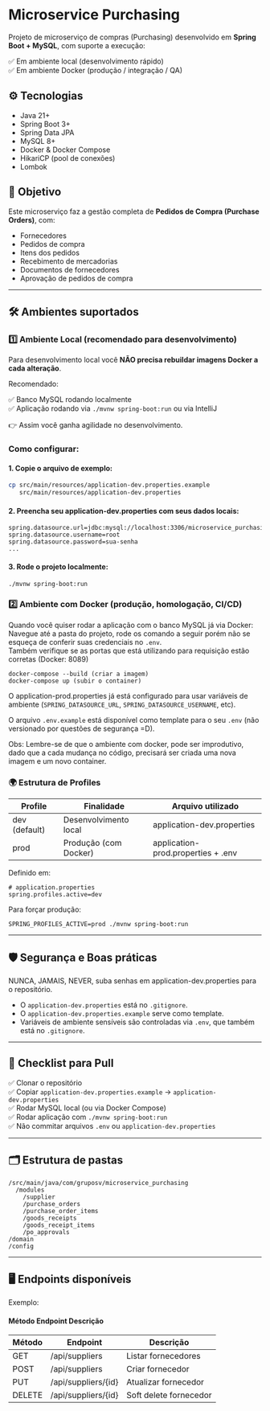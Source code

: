 # Microservice Purchasing

Projeto de microserviço de compras (Purchasing) desenvolvido em **Spring Boot + MySQL**, com suporte a execução:

✅ Em ambiente local (desenvolvimento rápido)  
✅ Em ambiente Docker (produção / integração / QA)  

## ⚙️ Tecnologias

- Java 21+
- Spring Boot 3+
- Spring Data JPA
- MySQL 8+
- Docker & Docker Compose
- HikariCP (pool de conexões)
- Lombok

## 🚀 Objetivo

Este microserviço faz a gestão completa de **Pedidos de Compra (Purchase Orders)**, com:

- Fornecedores
- Pedidos de compra
- Itens dos pedidos
- Recebimento de mercadorias
- Documentos de fornecedores
- Aprovação de pedidos de compra

---

## 🛠️ Ambientes suportados

### 1️⃣ Ambiente Local (recomendado para desenvolvimento)

Para desenvolvimento local você **NÃO precisa rebuildar imagens Docker a cada alteração**.

Recomendado:

✅ Banco MySQL rodando localmente  
✅ Aplicação rodando via `./mvnw spring-boot:run` ou via IntelliJ

👉 Assim você ganha agilidade no desenvolvimento.

### Como configurar:

#### 1. Copie o arquivo de exemplo:

```bash
cp src/main/resources/application-dev.properties.example 
   src/main/resources/application-dev.properties
```

#### 2. Preencha seu application-dev.properties com seus dados locais:

````
spring.datasource.url=jdbc:mysql://localhost:3306/microservice_purchasing
spring.datasource.username=root
spring.datasource.password=sua-senha
...
````

#### 3. Rode o projeto localmente:

````
./mvnw spring-boot:run
````

### 2️⃣ Ambiente com Docker (produção, homologação, CI/CD)
Quando você quiser rodar a aplicação com o banco MySQL já via Docker:  
Navegue até a pasta do projeto, rode os comando a seguir porém não se esqueça de conferir suas credenciais no `.env`.   
Também verifique se as portas que está utilizando para requisição estão corretas (Docker: 8089)   

````
docker-compose --build (criar a imagem)
docker-compose up (subir o container)
````

O application-prod.properties já está configurado para usar variáveis de ambiente (`SPRING_DATASOURCE_URL`, `SPRING_DATASOURCE_USERNAME`, etc).

O arquivo `.env.example` está disponível como template para o seu `.env` (não versionado por questões de segurança =D).   

Obs: Lembre-se de que o ambiente com docker, pode ser improdutivo, dado que a cada mudança no código, precisará ser criada uma nova imagem e um novo container.

### 🌍 Estrutura de Profiles

| Profile        | Finalidade              | Arquivo utilizado                       |
|----------------|-------------------------|-----------------------------------------|
| dev (default)  | Desenvolvimento local   | application-dev.properties              |
| prod           | Produção (com Docker)   | application-prod.properties + .env      |



Definido em:

```` 
# application.properties
spring.profiles.active=dev
````

Para forçar produção:

````
SPRING_PROFILES_ACTIVE=prod ./mvnw spring-boot:run
````
---

## 🛡️ Segurança e Boas práticas
NUNCA, JAMAIS, NEVER, suba senhas em application-dev.properties para o repositório.

- O `application-dev.properties` está no `.gitignore`.
- O `application-dev.properties.example` serve como template.
- Variáveis de ambiente sensíveis são controladas via `.env`, que também está no `.gitignore`.

---

## 📝 Checklist para Pull

✅ Clonar o repositório  
✅ Copiar `application-dev.properties.example` → `application-dev.properties`  
✅ Rodar MySQL local (ou via Docker Compose)  
✅ Rodar aplicação com `./mvnw spring-boot:run`  
✅ Não commitar arquivos `.env` ou `application-dev.properties`

---

## 🗂️ Estrutura de pastas

````
/src/main/java/com/gruposv/microservice_purchasing
  /modules
    /supplier
    /purchase_orders
    /purchase_order_items
    /goods_receipts
    /goods_receipt_items
    /po_approvals
/domain
/config
````
---

## 🖥️ Endpoints disponíveis
Exemplo:

#### Método	Endpoint	Descrição

| Método | Endpoint                      | Descrição              |
|--------|-------------------------------|------------------------|
| GET    | /api/suppliers                | Listar fornecedores    |
| POST   | /api/suppliers                | Criar fornecedor       |
| PUT    | /api/suppliers/{id}           | Atualizar fornecedor   |
| DELETE | /api/suppliers/{id}           | Soft delete fornecedor |


